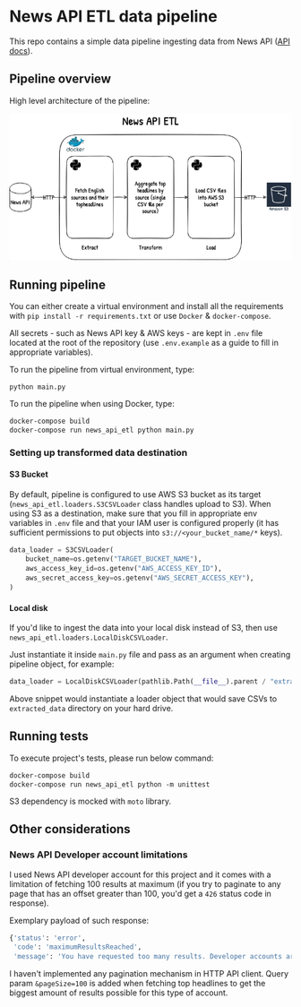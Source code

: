 # News API ETL data pipeline

This repo contains a simple data pipeline ingesting data from News API ([API docs](https://newsapi.org/docs)).

## Pipeline overview

High level architecture of the pipeline:

![News API ETL architecture](static/News%20API%20ETL.png)

## Running pipeline
You can either create a virtual environment and install all the requirements with `pip install -r requirements.txt` or use `Docker` & `docker-compose`.

All secrets - such as News API key & AWS keys - are kept in `.env` file located at the root of the repository (use `.env.example` as a guide to fill in appropriate variables).

To run the pipeline from virtual environment, type:
```
python main.py
```

To run the pipeline when using Docker, type:
```
docker-compose build
docker-compose run news_api_etl python main.py
```

### Setting up transformed data destination
#### S3 Bucket
By default, pipeline is configured to use AWS S3 bucket as its target (`news_api_etl.loaders.S3CSVLoader` class handles upload to S3). When using S3 as a destination, make sure that you fill in appropriate env variables in `.env` file and that your IAM user is configured properly (it has sufficient permissions to put objects into `s3://<your_bucket_name/*` keys).
```python
data_loader = S3CSVLoader(
    bucket_name=os.getenv("TARGET_BUCKET_NAME"),
    aws_access_key_id=os.getenv("AWS_ACCESS_KEY_ID"),
    aws_secret_access_key=os.getenv("AWS_SECRET_ACCESS_KEY"),
)
```

#### Local disk
If you'd like to ingest the data into your local disk instead of S3, then use `news_api_etl.loaders.LocalDiskCSVLoader`.

Just instantiate it inside `main.py` file and pass as an argument when creating pipeline object, for example:

```python
data_loader = LocalDiskCSVLoader(pathlib.Path(__file__).parent / "extracted_data")
```

Above snippet would instantiate a loader object that would save CSVs to `extracted_data` directory on your hard drive.

## Running tests
To execute project's tests, please run below command:
```
docker-compose build
docker-compose run news_api_etl python -m unittest
```

S3 dependency is mocked with `moto` library.

## Other considerations
### News API Developer account limitations
I used News API developer account for this project and it comes with a limitation of fetching 100 results at maximum (if you try to paginate to any page that has an offset greater than 100, you'd get a `426` status code in response).

Exemplary payload of such response:
```python
{'status': 'error',
 'code': 'maximumResultsReached',
 'message': 'You have requested too many results. Developer accounts are limited to a max of 100 results. You are trying to request results 700 to 800. Please upgrade to a paid plan if you need more results.'
```

I haven't implemented any pagination mechanism in HTTP API client. Query param `&pageSize=100` is added when fetching top headlines to get the biggest amount of results possible for this type of account.
